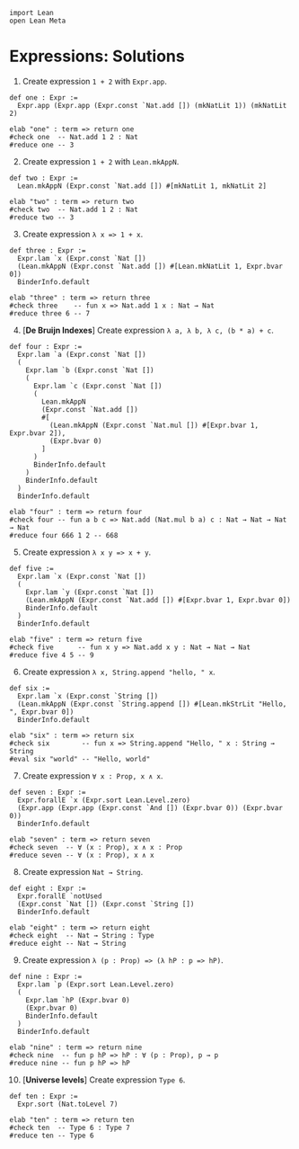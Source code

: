 ```lean
import Lean
open Lean Meta
```

# Expressions: Solutions

1. Create expression `1 + 2` with `Expr.app`.

```lean
def one : Expr :=
  Expr.app (Expr.app (Expr.const `Nat.add []) (mkNatLit 1)) (mkNatLit 2)

elab "one" : term => return one
#check one  -- Nat.add 1 2 : Nat
#reduce one -- 3
```

2. Create expression `1 + 2` with `Lean.mkAppN`.

```lean
def two : Expr :=
  Lean.mkAppN (Expr.const `Nat.add []) #[mkNatLit 1, mkNatLit 2]

elab "two" : term => return two
#check two  -- Nat.add 1 2 : Nat
#reduce two -- 3
```

3. Create expression `λ x => 1 + x`.

```lean
def three : Expr :=
  Expr.lam `x (Expr.const `Nat [])
  (Lean.mkAppN (Expr.const `Nat.add []) #[Lean.mkNatLit 1, Expr.bvar 0])
  BinderInfo.default

elab "three" : term => return three
#check three    -- fun x => Nat.add 1 x : Nat → Nat
#reduce three 6 -- 7
```

4. [**De Bruijn Indexes**] Create expression `λ a, λ b, λ c, (b * a) + c`.

```lean
def four : Expr :=
  Expr.lam `a (Expr.const `Nat [])
  (
    Expr.lam `b (Expr.const `Nat [])
    (
      Expr.lam `c (Expr.const `Nat [])
      (
        Lean.mkAppN
        (Expr.const `Nat.add [])
        #[
          (Lean.mkAppN (Expr.const `Nat.mul []) #[Expr.bvar 1, Expr.bvar 2]),
          (Expr.bvar 0)
        ]
      )
      BinderInfo.default
    )
    BinderInfo.default
  )
  BinderInfo.default

elab "four" : term => return four
#check four -- fun a b c => Nat.add (Nat.mul b a) c : Nat → Nat → Nat → Nat
#reduce four 666 1 2 -- 668
```

5. Create expression `λ x y => x + y`.

```lean
def five :=
  Expr.lam `x (Expr.const `Nat [])
  (
    Expr.lam `y (Expr.const `Nat [])
    (Lean.mkAppN (Expr.const `Nat.add []) #[Expr.bvar 1, Expr.bvar 0])
    BinderInfo.default
  )
  BinderInfo.default

elab "five" : term => return five
#check five      -- fun x y => Nat.add x y : Nat → Nat → Nat
#reduce five 4 5 -- 9
```

6. Create expression `λ x, String.append "hello, " x`.

```lean
def six :=
  Expr.lam `x (Expr.const `String [])
  (Lean.mkAppN (Expr.const `String.append []) #[Lean.mkStrLit "Hello, ", Expr.bvar 0])
  BinderInfo.default

elab "six" : term => return six
#check six        -- fun x => String.append "Hello, " x : String → String
#eval six "world" -- "Hello, world"
```

7. Create expression `∀ x : Prop, x ∧ x`.

```lean
def seven : Expr :=
  Expr.forallE `x (Expr.sort Lean.Level.zero)
  (Expr.app (Expr.app (Expr.const `And []) (Expr.bvar 0)) (Expr.bvar 0))
  BinderInfo.default

elab "seven" : term => return seven
#check seven  -- ∀ (x : Prop), x ∧ x : Prop
#reduce seven -- ∀ (x : Prop), x ∧ x
```

8. Create expression `Nat → String`.

```lean
def eight : Expr :=
  Expr.forallE `notUsed
  (Expr.const `Nat []) (Expr.const `String [])
  BinderInfo.default

elab "eight" : term => return eight
#check eight  -- Nat → String : Type
#reduce eight -- Nat → String
```

9. Create expression `λ (p : Prop) => (λ hP : p => hP)`.

```lean
def nine : Expr :=
  Expr.lam `p (Expr.sort Lean.Level.zero)
  (
    Expr.lam `hP (Expr.bvar 0)
    (Expr.bvar 0)
    BinderInfo.default
  )
  BinderInfo.default

elab "nine" : term => return nine
#check nine  -- fun p hP => hP : ∀ (p : Prop), p → p
#reduce nine -- fun p hP => hP
```

10. [**Universe levels**] Create expression `Type 6`.

```lean
def ten : Expr :=
  Expr.sort (Nat.toLevel 7)

elab "ten" : term => return ten
#check ten  -- Type 6 : Type 7
#reduce ten -- Type 6
```

